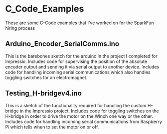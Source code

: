 # C_Code_Examples
These are some C-Code examples that I've worked on for the SparkFun hiring process

## Arduino_Encoder_SerialComms.ino
This is the barebones sketch for the arduino in the project I completed for Impressio. 
Includes code for supervising the position of the absolute encoder output and sending it via serial output to another device.
Includes code for handling incoming serial communications which also handles toggling switches for an electromagnet.

## Testing_H-bridgev4.ino
This is a sketch of the functionality required for handling the custom H-bridge in the Impressio project.
Includes code for toggling switches on the H-bridge in order to drive the motor on the Winch one way or the other.
Includes code for handling incoming serial communications from Raspberry Pi which tells when to set the motor on or off.
